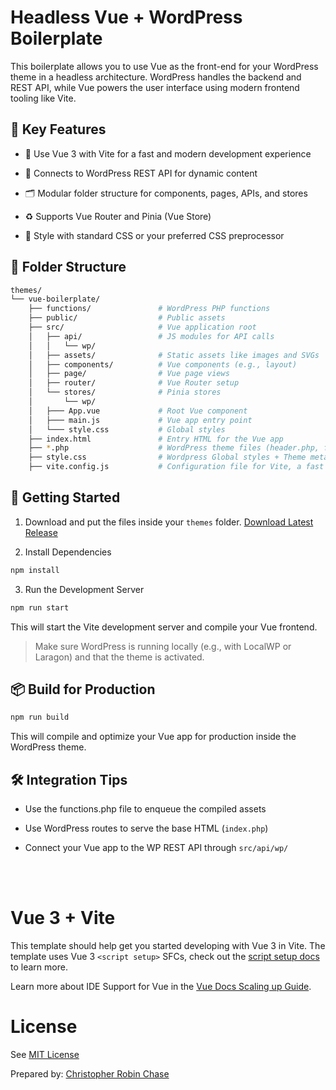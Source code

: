 # Headless Vue + WordPress Boilerplate
This boilerplate allows you to use Vue as the front-end for your WordPress theme in a headless architecture. WordPress handles the backend and REST API, while Vue powers the user interface using modern frontend tooling like Vite.

## 🧠 Key Features
- 🌟 Use Vue 3 with Vite for a fast and modern development experience

- 🔌 Connects to WordPress REST API for dynamic content

- 🗂 Modular folder structure for components, pages, APIs, and stores

- ♻️ Supports Vue Router and Pinia (Vue Store)

- 🎨 Style with standard CSS or your preferred CSS preprocessor

## 📁 Folder Structure
```bash
themes/
└── vue-boilerplate/
    ├── functions/               # WordPress PHP functions
    ├── public/                  # Public assets
    ├── src/                     # Vue application root
    │   ├── api/                 # JS modules for API calls
    │   │   └── wp/
    │   ├── assets/              # Static assets like images and SVGs
    │   ├── components/          # Vue components (e.g., layout)
    │   ├── page/                # Vue page views
    │   ├── router/              # Vue Router setup
    │   └── stores/              # Pinia stores
    │       └── wp/
    │   ├─── App.vue             # Root Vue component
    │   ├─── main.js             # Vue app entry point
    │   └─── style.css           # Global styles
    ├── index.html               # Entry HTML for the Vue app
    ├── *.php                    # WordPress theme files (header.php, footer.php, etc.)
    ├── style.css                # Wordpress Global styles + Theme metadata
    ├── vite.config.js           # Configuration file for Vite, a fast frontend build tool.
```
## 🚀 Getting Started
1. Download and put the files inside your `themes` folder.
[Download Latest Release](https://github.com/chrischase011/wordpress-vue-theme-boilerplate/releases)

2. Install Dependencies
```bash
npm install
```
3. Run the Development Server
```bash
npm run start
```

This will start the Vite development server and compile your Vue frontend.

> Make sure WordPress is running locally (e.g., with LocalWP or Laragon) and that the theme is activated.

## 📦 Build for Production
```bash
npm run build
```

This will compile and optimize your Vue app for production inside the WordPress theme.

## 🛠 Integration Tips
- Use the functions.php file to enqueue the compiled assets

- Use WordPress routes to serve the base HTML (`index.php`)

- Connect your Vue app to the WP REST API through `src/api/wp/`



<br><br>

# Vue 3 + Vite

This template should help get you started developing with Vue 3 in Vite. The template uses Vue 3 `<script setup>` SFCs, check out the [script setup docs](https://v3.vuejs.org/api/sfc-script-setup.html#sfc-script-setup) to learn more.

Learn more about IDE Support for Vue in the [Vue Docs Scaling up Guide](https://vuejs.org/guide/scaling-up/tooling.html#ide-support).

# License
See [MIT License](LICENSE)

Prepared by: [Christopher Robin Chase](https://github.com/chrischase011)
